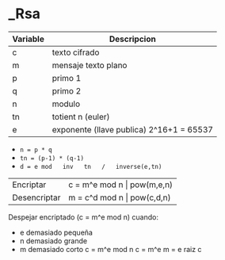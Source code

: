 # \_Rsa

| Variable | Descripcion |
|---------|-------------|
| c | texto cifrado |
| m | mensaje texto plano |
| p | primo 1 |
| q | primo 2 |
| n | modulo |
| tn | totient n (euler) |
| e | exponente (llave publica) 2^16+1 = 65537 |


* ` n = p * q `
* ` tn = (p-1) * (q-1) `
* ` d = e mod   inv   tn   /   inverse(e,tn) `

|  |  |
|---------|-------------|
| Encriptar | c = m^e mod n   \|   pow(m,e,n) |
| Desencriptar | m = c^d mod n   \|   pow(c,d,n) |

Despejar encriptado (c = m^e mod n) cuando:
* e demasiado pequeña
* n demasiado grande
* m demasiado corto
c = m^e mod n
c = m^e
m = e raiz c